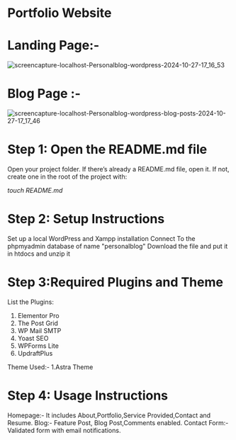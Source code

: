 # Portfolio Website
# Landing Page:-
![screencapture-localhost-Personalblog-wordpress-2024-10-27-17_16_53](https://github.com/user-attachments/assets/1648e2a5-7102-482f-b777-7be38c9d234a)


# Blog Page :-
![screencapture-localhost-Personalblog-wordpress-blog-posts-2024-10-27-17_17_46](https://github.com/user-attachments/assets/3cfaf532-b559-4bc4-abcb-b46072622a32)


# Step 1: Open the README.md file
Open your project folder.
If there’s already a README.md file, open it. If not, create one in the root of the project with:

*touch README.md*


# Step 2: Setup Instructions
Set up a local WordPress and Xampp installation
Connect To the phpmyadmin database of name "personalblog"
Download the file and put it in htdocs and unzip it

# Step 3:Required Plugins and Theme
List the Plugins: 
1. Elementor Pro
2. The Post Grid
3. WP Mail SMTP
4. Yoast SEO
5. WPForms Lite
6. UpdraftPlus

Theme Used:-
1.Astra Theme

# Step 4: Usage Instructions
Homepage:- It includes About,Portfolio,Service Provided,Contact and Resume.
Blog:- Feature Post, Blog Post,Comments enabled.
Contact Form:- Validated form with email notifications.

                                                                    






